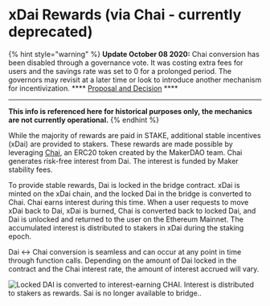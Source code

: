 # xDai Rewards (via Chai - currently deprecated)

{% hint style="warning" %}
**Update October 08 2020:** Chai conversion has been disabled through a governance vote. It was costing extra fees for users and the savings rate was set to 0 for a prolonged period. The governors may revisit at a later time or look to introduce another mechanism for incentivization.  ****  [Proposal and Decision](https://forum.poa.network/t/disable-chai-token-support-to-safe-gas-for-deposit-and-withdrawal-operations/3936) ****&#x20;

****

**This info is referenced here for historical purposes only, the mechanics are not currently operational.**
{% endhint %}

While the majority of rewards are paid in STAKE, additional stable incentives (xDai) are provided to stakers. These rewards are made possible by leveraging [Chai](http://chai.money), an ERC20 token created by the MakerDAO team. Chai generates risk-free interest from Dai. The interest is funded by Maker stability fees.

To provide stable rewards, Dai is locked in the bridge contract. xDai is minted on the xDai chain, and the locked Dai in the bridge is converted to Chai. Chai earns interest during this time. When a user requests to move xDai back to Dai, xDai is burned, Chai is converted back to locked Dai, and Dai is unlocked and returned to the user on the Ethereum Mainnet. The accumulated interest is distributed to stakers in xDai during the staking epoch.

Dai <-> Chai conversion is seamless and can occur at any point in time through function calls. Depending on the amount of Dai locked in the contract and the Chai interest rate, the amount of interest accrued will vary.

![Locked DAI is converted to interest-earning CHAI. Interest is distributed to stakers as rewards. Sai is no longer available to bridge..](https://gblobscdn.gitbook.com/assets%2F-Lpgb1NM7QPMRDExHay\_%2F-M-Br-sb\_fDiddcvfx8f%2F-M-ByVw\_4RK6DryprPeZ%2FStakers%20\(2\).png?alt=media\&token=c069f923-6c2c-49f2-b577-6cd3afef88e6)
